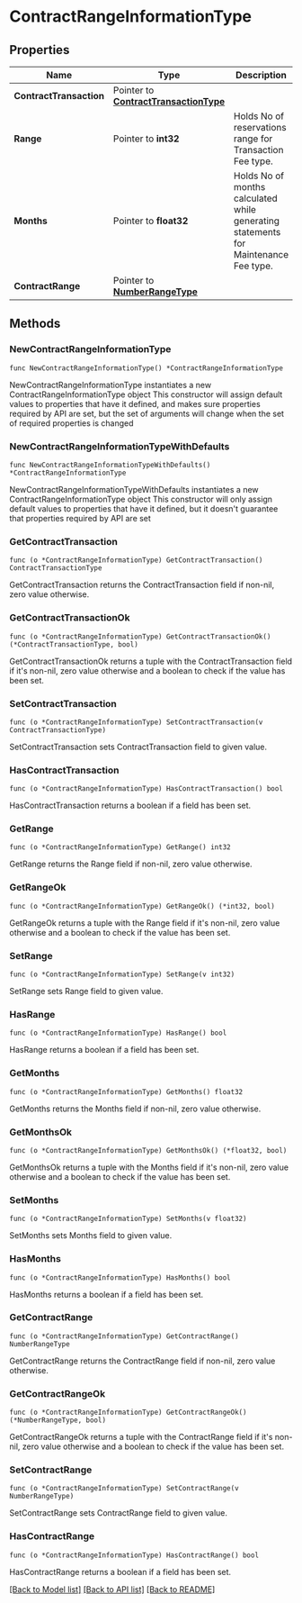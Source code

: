 # ContractRangeInformationType

## Properties

Name | Type | Description | Notes
------------ | ------------- | ------------- | -------------
**ContractTransaction** | Pointer to [**ContractTransactionType**](ContractTransactionType.md) |  | [optional] 
**Range** | Pointer to **int32** | Holds No of reservations range for Transaction Fee type. | [optional] 
**Months** | Pointer to **float32** | Holds No of months calculated while generating statements for Maintenance Fee type. | [optional] 
**ContractRange** | Pointer to [**NumberRangeType**](NumberRangeType.md) |  | [optional] 

## Methods

### NewContractRangeInformationType

`func NewContractRangeInformationType() *ContractRangeInformationType`

NewContractRangeInformationType instantiates a new ContractRangeInformationType object
This constructor will assign default values to properties that have it defined,
and makes sure properties required by API are set, but the set of arguments
will change when the set of required properties is changed

### NewContractRangeInformationTypeWithDefaults

`func NewContractRangeInformationTypeWithDefaults() *ContractRangeInformationType`

NewContractRangeInformationTypeWithDefaults instantiates a new ContractRangeInformationType object
This constructor will only assign default values to properties that have it defined,
but it doesn't guarantee that properties required by API are set

### GetContractTransaction

`func (o *ContractRangeInformationType) GetContractTransaction() ContractTransactionType`

GetContractTransaction returns the ContractTransaction field if non-nil, zero value otherwise.

### GetContractTransactionOk

`func (o *ContractRangeInformationType) GetContractTransactionOk() (*ContractTransactionType, bool)`

GetContractTransactionOk returns a tuple with the ContractTransaction field if it's non-nil, zero value otherwise
and a boolean to check if the value has been set.

### SetContractTransaction

`func (o *ContractRangeInformationType) SetContractTransaction(v ContractTransactionType)`

SetContractTransaction sets ContractTransaction field to given value.

### HasContractTransaction

`func (o *ContractRangeInformationType) HasContractTransaction() bool`

HasContractTransaction returns a boolean if a field has been set.

### GetRange

`func (o *ContractRangeInformationType) GetRange() int32`

GetRange returns the Range field if non-nil, zero value otherwise.

### GetRangeOk

`func (o *ContractRangeInformationType) GetRangeOk() (*int32, bool)`

GetRangeOk returns a tuple with the Range field if it's non-nil, zero value otherwise
and a boolean to check if the value has been set.

### SetRange

`func (o *ContractRangeInformationType) SetRange(v int32)`

SetRange sets Range field to given value.

### HasRange

`func (o *ContractRangeInformationType) HasRange() bool`

HasRange returns a boolean if a field has been set.

### GetMonths

`func (o *ContractRangeInformationType) GetMonths() float32`

GetMonths returns the Months field if non-nil, zero value otherwise.

### GetMonthsOk

`func (o *ContractRangeInformationType) GetMonthsOk() (*float32, bool)`

GetMonthsOk returns a tuple with the Months field if it's non-nil, zero value otherwise
and a boolean to check if the value has been set.

### SetMonths

`func (o *ContractRangeInformationType) SetMonths(v float32)`

SetMonths sets Months field to given value.

### HasMonths

`func (o *ContractRangeInformationType) HasMonths() bool`

HasMonths returns a boolean if a field has been set.

### GetContractRange

`func (o *ContractRangeInformationType) GetContractRange() NumberRangeType`

GetContractRange returns the ContractRange field if non-nil, zero value otherwise.

### GetContractRangeOk

`func (o *ContractRangeInformationType) GetContractRangeOk() (*NumberRangeType, bool)`

GetContractRangeOk returns a tuple with the ContractRange field if it's non-nil, zero value otherwise
and a boolean to check if the value has been set.

### SetContractRange

`func (o *ContractRangeInformationType) SetContractRange(v NumberRangeType)`

SetContractRange sets ContractRange field to given value.

### HasContractRange

`func (o *ContractRangeInformationType) HasContractRange() bool`

HasContractRange returns a boolean if a field has been set.


[[Back to Model list]](../README.md#documentation-for-models) [[Back to API list]](../README.md#documentation-for-api-endpoints) [[Back to README]](../README.md)


